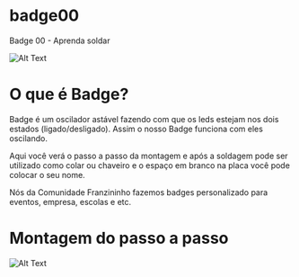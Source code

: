 # badge00
Badge 00 -  Aprenda soldar 

![Alt Text](https://github.com/dianasantos-ip/badge00/blob/master/Plaquinha%20Badge.png)

# O que é Badge?

Badge é um oscilador astável fazendo com que os leds estejam nos dois estados (ligado/desligado). Assim o nosso Badge funciona com eles oscilando.

Aqui você verá o passo a passo da montagem e após a soldagem pode ser utilizado como colar ou chaveiro e o espaço em branco na placa você pode colocar o seu nome.

Nós da Comunidade Franzininho fazemos badges personalizado para eventos, empresa, escolas e etc.

# Montagem do passo a passo

![Alt Text](https://github.com/dianasantos-ip/badge00/blob/master/passo-a-passo-da-montagem-do-badge.svg)
